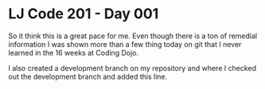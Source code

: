 # LJ Code 201 - Day 001
So it think this is a great pace for me.  Even though there is a ton of remedial information I was shown more than a few thing today on git that I never learned in the 16 weeks at Coding Dojo.

I also created a development branch on my repository and where I checked out the development branch and added this line.
